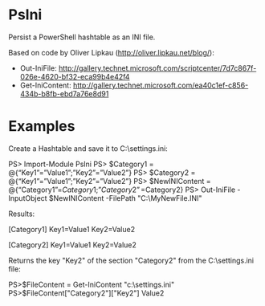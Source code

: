 PsIni
=====

Persist a PowerShell hashtable as an INI file.

Based on code by Oliver Lipkau (http://oliver.lipkau.net/blog/):
 - Out-IniFile: http://gallery.technet.microsoft.com/scriptcenter/7d7c867f-026e-4620-bf32-eca99b4e42f4
 - Get-IniContent: http://gallery.technet.microsoft.com/ea40c1ef-c856-434b-b8fb-ebd7a76e8d91

Examples
========

Create a Hashtable and save it to C:\settings.ini:

PS> Import-Module PsIni
PS> $Category1 = @{“Key1”=”Value1”;”Key2”=”Value2”}
PS> $Category2 = @{“Key1”=”Value1”;”Key2”=”Value2”}
PS> $NewINIContent = @{“Category1”=$Category1;”Category2”=$Category2}
PS> Out-IniFile -InputObject $NewINIContent -FilePath "C:\MyNewFile.INI"

Results:

[Category1]
Key1=Value1
Key2=Value2

[Category2]
Key1=Value1
Key2=Value2

Returns the key "Key2" of the section "Category2" from the C:\settings.ini file:

PS>$FileContent = Get-IniContent "c:\settings.ini"
PS>$FileContent["Category2"]["Key2"]
Value2

        
